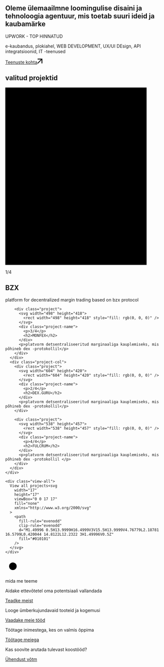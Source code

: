 <section class="about-h1">
  <div class="container">
    <div class="h1home">
      <h1>Oleme ülemaailmne loomingulise disaini ja tehnoloogia agentuur, mis toetab suuri ideid ja kaubamärke</h1>
    </div>
    <div class="about-us">
      <div class="upwork-top">
        <p>UPWORK - TOP HINNATUD </p>
      </div>
      <div class="description">
        <p>
          e-kaubandus, plokiahel, WEB DEVELOPMENT, UX/UI DEsign, API
           integratsioonid, IT -teenused 
        </p>
      </div>
      <div>
        <a class="about-service" href="/about">Teenuste kohta</a
        ><svg
          width="17"
          height="17"
          viewBox="0 0 17 17"
          fill="none"
          xmlns="http://www.w3.org/2000/svg"
        >
          <path
            fill-rule="evenodd"
            clip-rule="evenodd"
            d="M1.49996 0.5H13.9999H16.4999V3V15.5H13.9999V4.76779L2.18781 16.5799L0.420044 14.8122L12.2322 3H1.49996V0.5Z"
            fill="#010101"
          />
        </svg>
      </div>
    </div>
  </div>
</section>
<section class="projects">
  <div class="container">
    <h1 class="selected-projects">valitud projektid</h1>
    <div class="project-cols">
      <div class="project-col">
        <div class="project">
          <svg width="448" height="562">
            <rect width="448" height="562" style="fill: rgb(0, 0, 0)" />
          </svg>
          <div class="project-name">
            <p>1/4</p>
            <h2>BZX</h2>
          </div>
          <p>platform for decentralized margin trading based on bzx protocol</p>
        </div>

        <div class="project">
          <svg width="498" height="418">
            <rect width="498" height="418" style="fill: rgb(0, 0, 0)" />
          </svg>
          <div class="project-name">
            <p>3/4</p>
            <h2>MONFEX</h2>
          </div>
          <p>platvorm detsentraliseeritud marginaaliga kauplemiseks, mis põhineb dex -protokollil</p>
        </div>
      </div>
      <div class="project-col">
        <div class="project">
          <svg width="604" height="420">
            <rect width="604" height="420" style="fill: rgb(0, 0, 0)" />
          </svg>
          <div class="project-name">
            <p>2/4</p>
            <h2>DEX.GURU</h2>
          </div>
          <p>platvorm detsentraliseeritud marginaaliga kauplemiseks, mis põhineb dex -protokollil</p>
        </div>

        <div class="project">
          <svg width="538" height="457">
            <rect width="538" height="457" style="fill: rgb(0, 0, 0)" />
          </svg>
          <div class="project-name">
            <p>4/4</p>
            <h2>FULCRUM</h2>
          </div>
          <p>platvorm detsentraliseeritud marginaaliga kauplemiseks, mis põhineb dex -protokollil </p>
        </div>
      </div>
    </div>

    <div class="view-all">
      View all projects<svg
        width="17"
        height="17"
        viewBox="0 0 17 17"
        fill="none"
        xmlns="http://www.w3.org/2000/svg"
      >
        <path
          fill-rule="evenodd"
          clip-rule="evenodd"
          d="M1.49996 0.5H13.9999H16.4999V3V15.5H13.9999V4.76779L2.18781 16.5799L0.420044 14.8122L12.2322 3H1.49996V0.5Z"
          fill="#010101"
        />
      </svg>
    </div>

  </div>
</section>
<section id="what-we-do">
  <div class="container">
    <div class="section-name">
      <svg height="48" width="48">
        <circle cx="24" cy="24" r="12" fill="black" />
      </svg>
      <p class="h2-text">mida me teeme</p>
    </div>
    <div class="what-we-do-links">
      <div class="links">
        <div class="link">
          <p>Aidake ettevõtetel oma potentsiaali vallandada</p>
          <a class="what-we-do-link" href="/know">Teadke meist</a>
        </div>
        <div class="link">
          <p>Looge ümberkujundavaid tooteid ja kogemusi</p>
          <a class="what-we-do-link" href="/Build">Vaadake meie tööd</a>
        </div>
        <div class="link">
          <p>Töötage inimestega, kes on valmis õppima</p>
          <a class="what-we-do-link" href="/know">Töötage meiega</a>
        </div>
      </div>
    </div>
  </div>
</section>
<section id="get-in-touch">
  <div class="container">
    <p>Kas soovite arutada tulevast koostööd?</p>
    <a class="get-in-touch-link" href="/get">Ühendust võtm</a>
  </div>
</section>

